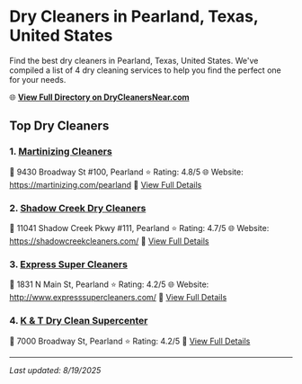 # Dry Cleaners in Pearland, Texas, United States

Find the best dry cleaners in Pearland, Texas, United States. We've compiled a list of 4 dry cleaning services to help you find the perfect one for your needs.

🌐 **[View Full Directory on DryCleanersNear.com](https://drycleanersnear.com/city/US/Texas/Pearland)**

## Top Dry Cleaners

### 1. [Martinizing Cleaners](https://drycleanersnear.com/dryCleaner/68a3db07e0c395148228b3ec/martinizing-cleaners)
📍 9430 Broadway St #100, Pearland
⭐ Rating: 4.8/5
🌐 Website: https://martinizing.com/pearland
🔗 [View Full Details](https://drycleanersnear.com/dryCleaner/68a3db07e0c395148228b3ec/martinizing-cleaners)

### 2. [Shadow Creek Dry Cleaners](https://drycleanersnear.com/dryCleaner/68a3db09e0c395148228b42a/shadow-creek-dry-cleaners)
📍 11041 Shadow Creek Pkwy #111, Pearland
⭐ Rating: 4.7/5
🌐 Website: https://shadowcreekcleaners.com/
🔗 [View Full Details](https://drycleanersnear.com/dryCleaner/68a3db09e0c395148228b42a/shadow-creek-dry-cleaners)

### 3. [Express Super Cleaners](https://drycleanersnear.com/dryCleaner/68a3db4ee0c395148228b616/express-super-cleaners)
📍 1831 N Main St, Pearland
⭐ Rating: 4.2/5
🌐 Website: http://www.expresssupercleaners.com/
🔗 [View Full Details](https://drycleanersnear.com/dryCleaner/68a3db4ee0c395148228b616/express-super-cleaners)

### 4. [K & T Dry Clean Supercenter](https://drycleanersnear.com/dryCleaner/68a3db63e0c395148228b6b2/k-t-dry-clean-supercenter)
📍 7000 Broadway St, Pearland
⭐ Rating: 4.2/5
🔗 [View Full Details](https://drycleanersnear.com/dryCleaner/68a3db63e0c395148228b6b2/k-t-dry-clean-supercenter)


---

*Last updated: 8/19/2025*

